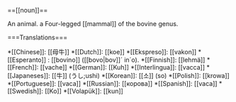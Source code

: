 ==[[noun]]==

An animal. a Four-legged [[mammal]] of the bovine genus.

===Translations===

*[[Chinese]]: [[母牛]]
*[[Dutch]]: [[koe]]
*[[Ekspreso]]: [[vakon]]
*[[Esperanto]] : [[bovino]] ([[bovo|bov]]´ in´o).
*[[Finnish]]: [[lehmä]]
*[[French]]: [[vache]]
*[[German]]: [[Kuh]]
*[[Interlingua]]: [[vacca]]
*[[Japaneses]]: [[牛]] (うし;ushi)
*[[Korean]]: [[소]] (so)
*[[Polish]]: [[krowa]]
*[[Portuguese]]: [[vaca]]
*[[Russian]]: [[корова]]
*[[Spanish]]: [[vaca]]
*[[Swedish]]: [[Ko]]
*[[Volapük]]: [[kun]]